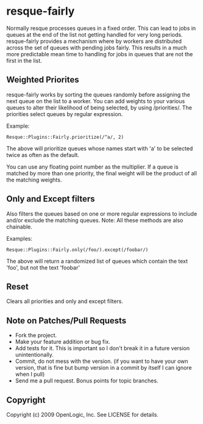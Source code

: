 resque-fairly
====

Normally resque processes queues in a fixed order.  This can lead to
jobs in queues at the end of the list not getting handled for very
long periods.  resque-fairly provides a mechanism where by workers are
distributed across the set of queues with pending jobs fairly.  This
results in a much more predictable mean time to handling for jobs in
queues that are not the first in the list.

Weighted Priorites
----

resque-fairly works by sorting the queues randomly before assigning
the next queue on the list to a worker. You can add weights to 
your various queues to alter their likelihood of being selected, by 
using /priorities/. The priorities select queues by regular expression.

Example:

    Resque::Plugins::Fairly.prioritize(/^a/, 2)

The above will prioritize queues whose names start with 'a' to
be selected twice as often as the default.

You can use any floating point number as the multiplier. If a queue is
matched by more than one priority, the final weight will be the product
of all the matching weights.

Only and Except filters
----

Also filters the queues based on one or more regular expressions to
include and/or exclude the matching queues.  Note:  All these methods
are also chainable.

Examples:

    Resque::Plugins::Fairly.only(/foo/).except(/foobar/)

The above will return a randomized list of queues which contain the
text 'foo', but not the text 'foobar'

Reset
----

Clears all priorities and only and except filters.

Note on Patches/Pull Requests
----
 
* Fork the project.
* Make your feature addition or bug fix.
* Add tests for it. This is important so I don't break it in a
  future version unintentionally.
* Commit, do not mess with the version.  (if you
  want to have your own version, that is fine but bump version in a
  commit by itself I can ignore when I pull)
* Send me a pull request. Bonus points for topic branches.

Copyright
----

Copyright (c) 2009 OpenLogic, Inc. See LICENSE for details.
